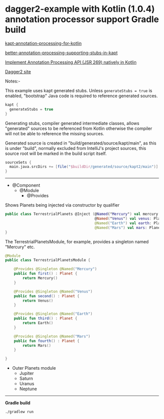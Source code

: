 dagger2-example with Kotlin (1.0.4) annotation processor support Gradle build
=================================

[kapt-annotation-processing-for-kotlin](http://blog.jetbrains.com/kotlin/2015/05/kapt-annotation-processing-for-kotlin)

[better-annotation-processing-supporting-stubs-in-kapt](http://blog.jetbrains.com/kotlin/2015/06/better-annotation-processing-supporting-stubs-in-kapt)

[Implement Annotation Processing API (JSR 269) natively in Kotlin](https://youtrack.jetbrains.com/issue/KT-13499)

[Dagger2 site ](http://google.github.io/dagger/)

Notes:-

This example uses kapt generated stubs. Unless ```generateStubs = true``` is enabled, "bootstrap" Java code is required to reference generated sources.

~~~ groovy
kapt {
  generateStubs = true
}
~~~

Generating stubs, compiler generated intermediate classes, allows "generated" sources to be referenced from Kotlin otherwise the compiler will not be able to reference the missing sources.

Generated source is created in "build/generated/source/kapt/main", as this is under "build", normally excluded from IntelliJ's project sources, this source root will be marked in the build script itself.

~~~ groovy
sourceSets {
  main.java.srcDirs += [file("$buildDir/generated/source/kapt2/main")]
}
~~~

---

* @Component
  * @Module
    * @Provides

Shows Planets being injected via constructor by qualifier

~~~ kotlin
public class TerrestrialPlanets @Inject (@Named("Mercury") val mercury: Planet,
                                         @Named("Venus") val venus: Planet,
                                         @Named("Earth") val earth: Planet,
                                         @Named("Mars") val mars: Planet) {
}
~~~

The TerrestrialPlanetsModule, for example, provides a singleton named "Mercury" etc.

~~~ kotlin
@Module
public class TerrestrialPlanetsModule {

    @Provides @Singleton @Named("Mercury")
    public fun first() : Planet {
        return Mercury()
    }

    @Provides @Singleton @Named("Venus")
    public fun second() : Planet {
        return Venus()
    }

    @Provides @Singleton @Named("Earth")
    public fun third() : Planet {
        return Earth()
    }

    @Provides @Singleton @Named("Mars")
    public fun fourth() : Planet {
        return Mars()
    }

}
~~~

* Outer Planets module
  * Jupiter
  * Saturn
  * Uranus
  * Neptune

---

**Gradle build**

~~~
./gradlew run
~~~
